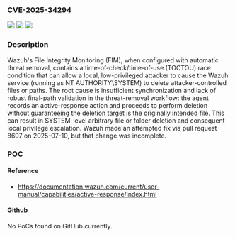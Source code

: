 ### [CVE-2025-34294](https://cve.mitre.org/cgi-bin/cvename.cgi?name=CVE-2025-34294)
![](https://img.shields.io/static/v1?label=Product&message=Wazuh&color=blue)
![](https://img.shields.io/static/v1?label=Version&message=0%20&color=brightgreen)
![](https://img.shields.io/static/v1?label=Vulnerability&message=CWE-367%20Time-of-check%20Time-of-use%20(TOCTOU)%20Race%20Condition&color=brightgreen)

### Description

Wazuh's File Integrity Monitoring (FIM), when configured with automatic threat removal, contains a time-of-check/time-of-use (TOCTOU) race condition that can allow a local, low-privileged attacker to cause the Wazuh service (running as NT AUTHORITY\SYSTEM) to delete attacker-controlled files or paths. The root cause is insufficient synchronization and lack of robust final-path validation in the threat-removal workflow: the agent records an active-response action and proceeds to perform deletion without guaranteeing the deletion target is the originally intended file. This can result in SYSTEM-level arbitrary file or folder deletion and consequent local privilege escalation. Wazuh made an attempted fix via pull request 8697 on 2025-07-10, but that change was incomplete.

### POC

#### Reference
- https://documentation.wazuh.com/current/user-manual/capabilities/active-response/index.html

#### Github
No PoCs found on GitHub currently.

